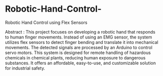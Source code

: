# Robotic-Hand-Control-
Robotic Hand Control using Flex Sensors

Abstract :
    This project focuses on developing a robotic hand that responds to human finger movements. Instead of using an EMG sensor, the system utilizes flex sensors to detect finger bending and translate it into mechanical movements. The detected signals are processed by an Arduino to control servo motors. This system is designed for remote handling of hazardous chemicals in chemical plants, reducing human exposure to dangerous substances. It offers an affordable, easy-to-use, and customizable solution for industrial safety.
